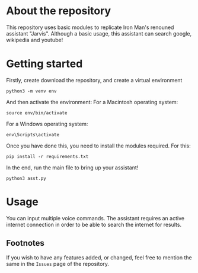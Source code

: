 # About the repository
This repository uses basic modules to replicate Iron Man's renouned assistant "Jarvis". Although a basic usage, this assistant can search google, wikipedia and youtube!

# Getting started
Firstly, create download the repository, and create a virtual environment
```
python3 -m venv env
```

And then activate the environment:
For a Macintosh operating system:
```
source env/bin/activate
```
For a Windows operating system:
```
env\Scripts\activate
```

Once you have done this, you need to install the modules required. For this:
```
pip install -r requirements.txt
```

In the end, run the main file to bring up your assistant!
```
python3 asst.py
```

# Usage
You can input multiple voice commands. The assistant requires an active internet connection in order to be able to search the internet for results.

## Footnotes
If you wish to have any features added, or changed, feel free to mention the same in the `Issues` page of the repository.
